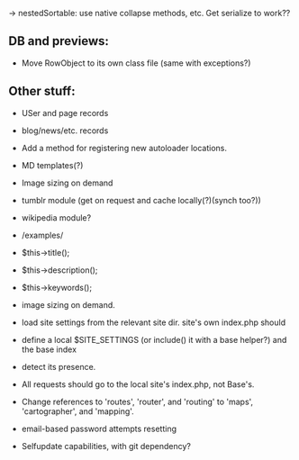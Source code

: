 
-> nestedSortable: use native collapse methods, etc. Get serialize to work??


## DB and previews:

* Move RowObject to its own class file (same with exceptions?)

## Other stuff:

* USer and page records
* blog/news/etc. records
* Add a method for registering new autoloader locations.
 
* MD templates(?)
* Image sizing on demand
* tumblr module (get on request and cache locally(?)(synch too?))
* wikipedia module?

* /examples/
* $this->title();
* $this->description();
* $this->keywords();

* image sizing on demand.
 
 
* load site settings from the relevant site dir. site's own index.php should
* define a local $SITE_SETTINGS (or include() it with a base helper?) and the base index
* detect its presence.
 
* All requests should go to the local site's index.php, not Base's.

* Change references to 'routes', 'router', and 'routing' to 'maps', 'cartographer', and 'mapping'.

* email-based password attempts resetting

* Selfupdate capabilities, with git dependency?

